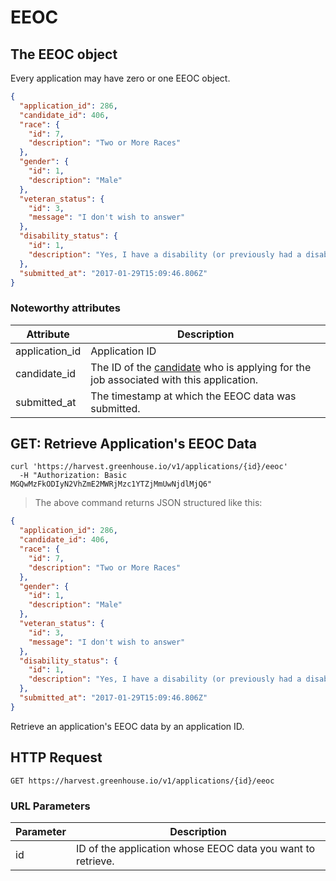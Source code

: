 # EEOC

## The EEOC object

Every application may have zero or one EEOC object.

```json
{
  "application_id": 286,
  "candidate_id": 406,
  "race": {
    "id": 7,
    "description": "Two or More Races"
  },
  "gender": {
    "id": 1,
    "description": "Male"
  },
  "veteran_status": {
    "id": 3,
    "message": "I don't wish to answer"
  },
  "disability_status": {
    "id": 1,
    "description": "Yes, I have a disability (or previously had a disability)"
  },
  "submitted_at": "2017-01-29T15:09:46.806Z"
}
```

### Noteworthy attributes
| Attribute | Description |
|-----------|-------------|
| application_id | Application ID |
| candidate_id | The ID of the [candidate](#candidates) who is applying for the job associated with this application.
|submitted_at| The timestamp at which the EEOC data was submitted.

## GET: Retrieve Application's EEOC Data

```shell
curl 'https://harvest.greenhouse.io/v1/applications/{id}/eeoc'
  -H "Authorization: Basic MGQwMzFkODIyN2VhZmE2MWRjMzc1YTZjMmUwNjdlMjQ6"
```
> The above command returns JSON structured like this:

```json
{
  "application_id": 286,
  "candidate_id": 406,
  "race": {
    "id": 7,
    "description": "Two or More Races"
  },
  "gender": {
    "id": 1,
    "description": "Male"
  },
  "veteran_status": {
    "id": 3,
    "message": "I don't wish to answer"
  },
  "disability_status": {
    "id": 1,
    "description": "Yes, I have a disability (or previously had a disability)"
  },
  "submitted_at": "2017-01-29T15:09:46.806Z"
}
```

Retrieve an application's EEOC data by an application ID.

## HTTP Request

`GET https://harvest.greenhouse.io/v1/applications/{id}/eeoc`

### URL Parameters

Parameter | Description
--------- | -----------
id | ID of the application whose EEOC data you want to retrieve.
